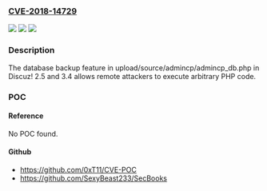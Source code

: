 ### [CVE-2018-14729](https://cve.mitre.org/cgi-bin/cvename.cgi?name=CVE-2018-14729)
![](https://img.shields.io/static/v1?label=Product&message=n%2Fa&color=blue)
![](https://img.shields.io/static/v1?label=Version&message=n%2Fa&color=blue)
![](https://img.shields.io/static/v1?label=Vulnerability&message=n%2Fa&color=brighgreen)

### Description

The database backup feature in upload/source/admincp/admincp_db.php in Discuz! 2.5 and 3.4 allows remote attackers to execute arbitrary PHP code.

### POC

#### Reference
No POC found.

#### Github
- https://github.com/0xT11/CVE-POC
- https://github.com/SexyBeast233/SecBooks

